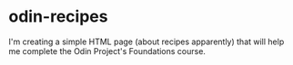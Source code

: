 # odin-recipes

I'm creating a simple HTML page (about recipes apparently) that will
help me complete the Odin Project's Foundations course.

